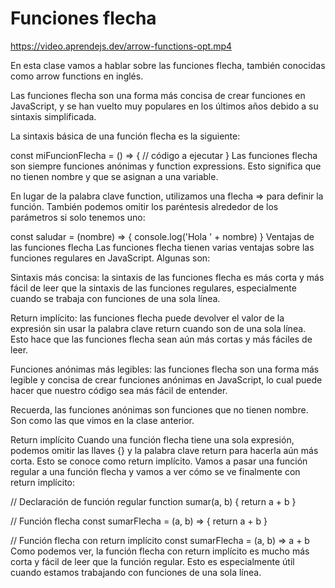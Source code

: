# Funciones flecha

https://video.aprendejs.dev/arrow-functions-opt.mp4

En esta clase vamos a hablar sobre las funciones flecha, también conocidas como arrow functions en inglés.

Las funciones flecha son una forma más concisa de crear funciones en JavaScript, y se han vuelto muy populares en los últimos años debido a su sintaxis simplificada.

La sintaxis básica de una función flecha es la siguiente:

const miFuncionFlecha = () => {
  // código a ejecutar
}
Las funciones flecha son siempre funciones anónimas y function expressions. Esto significa que no tienen nombre y que se asignan a una variable.

En lugar de la palabra clave function, utilizamos una flecha => para definir la función. También podemos omitir los paréntesis alrededor de los parámetros si solo tenemos uno:

const saludar = (nombre) => {
  console.log('Hola ' + nombre)
}
Ventajas de las funciones flecha
Las funciones flecha tienen varias ventajas sobre las funciones regulares en JavaScript. Algunas son:

Sintaxis más concisa: la sintaxis de las funciones flecha es más corta y más fácil de leer que la sintaxis de las funciones regulares, especialmente cuando se trabaja con funciones de una sola línea.

Return implícito: las funciones flecha puede devolver el valor de la expresión sin usar la palabra clave return cuando son de una sola línea. Esto hace que las funciones flecha sean aún más cortas y más fáciles de leer.

Funciones anónimas más legibles: las funciones flecha son una forma más legible y concisa de crear funciones anónimas en JavaScript, lo cual puede hacer que nuestro código sea más fácil de entender.

Recuerda, las funciones anónimas son funciones que no tienen nombre. Son como las que vimos en la clase anterior.

Return implícito
Cuando una función flecha tiene una sola expresión, podemos omitir las llaves {} y la palabra clave return para hacerla aún más corta. Esto se conoce como return implícito. Vamos a pasar una función regular a una función flecha y vamos a ver cómo se ve finalmente con return implícito:

// Declaración de función regular
function sumar(a, b) {
  return a + b
}

// Función flecha
const sumarFlecha = (a, b) => {
  return a + b
}

// Función flecha con return implícito
const sumarFlecha = (a, b) => a + b
Como podemos ver, la función flecha con return implícito es mucho más corta y fácil de leer que la función regular. Esto es especialmente útil cuando estamos trabajando con funciones de una sola línea.